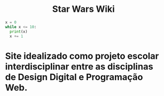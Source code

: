 <div align="center">
  <h1>Star Wars Wiki</h1>
</div>

```python
x = 0
while x <= 10:
  print(x)
  x += 1
```

# Site idealizado como projeto escolar interdisciplinar entre as disciplinas de Design Digital e Programação Web.
